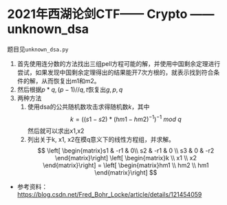 # 2021年西湖论剑CTF—— Crypto —— unknown_dsa

题目见`unknown_dsa.py`

1. 首先使用连分数的方法找出三组pell方程可能的解，并使用中国剩余定理进行尝试，如果发现中国剩余定理得出的结果能开7次方根的，就表示找到符合条件的解，从而恢复出m1和m2。
2. 然后根据$p*q, (p-1)//q, t$恢复出$g,p,q$
3. 两种方法
   1. 使用dsa的公共随机数攻击求得随机数$k$，其中$$k=((s1-s2)*(hm1-hm2)^{-1})^{-1}\ mod\ q$$然后就可以求出x1,x2
   2. 列出关于k, x1, x2在模q意义下的线性方程组，并求解。 $$
   \left[ \begin{matrix}s1 & -r1 & 0\\ s2 & -r1 & 0 \\ s3 & 0 & -r2 \end{matrix}\right]
   \left[ \begin{matrix}k \\ x1 \\ x2 \end{matrix}\right]    =  
   \left[ \begin{matrix}hm1 \\ hm2 \\ hm1 \end{matrix}\right]
   $$

* 参考资料： https://blog.csdn.net/Fred_Bohr_Locke/article/details/121454059
